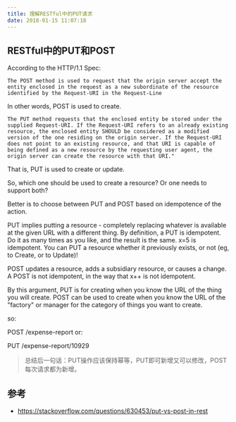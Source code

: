```yaml
---
title: 理解RESTful中的PUT请求
date: 2018-01-15 11:07:18
---
```


## RESTful中的PUT和POST

According to the HTTP/1.1 Spec:
```
The POST method is used to request that the origin server accept the entity enclosed in the request as a new subordinate of the resource identified by the Request-URI in the Request-Line
```
In other words, POST is used to create.
```
The PUT method requests that the enclosed entity be stored under the supplied Request-URI. If the Request-URI refers to an already existing resource, the enclosed entity SHOULD be considered as a modified version of the one residing on the origin server. If the Request-URI does not point to an existing resource, and that URI is capable of being defined as a new resource by the requesting user agent, the origin server can create the resource with that URI."
```
That is, PUT is used to create or update.

So, which one should be used to create a resource? Or one needs to support both?

Better is to choose between PUT and POST based on idempotence of the action.

PUT implies putting a resource - completely replacing whatever is available at the given URL with a different thing. By definition, a PUT is idempotent. Do it as many times as you like, and the result is the same. x=5 is idempotent. You can PUT a resource whether it previously exists, or not (eg, to Create, or to Update)!

POST updates a resource, adds a subsidiary resource, or causes a change. A POST is not idempotent, in the way that x++ is not idempotent.

By this argument, PUT is for creating when you know the URL of the thing you will create. POST can be used to create when you know the URL of the "factory" or manager for the category of things you want to create.

so:

POST /expense-report
or:

PUT  /expense-report/10929

> 总结后一句话：PUT操作应该保持幂等，PUT即可新增又可以修改，POST每次请求都为新增。

## 参考
- https://stackoverflow.com/questions/630453/put-vs-post-in-rest
